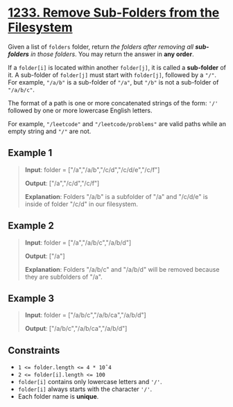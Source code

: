 # [1233. Remove Sub-Folders from the Filesystem](https://leetcode.com/problems/remove-sub-folders-from-the-filesystem)

Given a list of `folders` folder, return *the folders after removing all **sub-folders** in those folders*. You may return the answer in **any order**.

If a `folder[i]` is located within another `folder[j]`, it is called a **sub-folder** of it. A sub-folder of `folder[j]` must start with `folder[j]`, followed by a `"/"`. For example, `"/a/b"` is a sub-folder of `"/a"`, but `"/b"` is not a sub-folder of `"/a/b/c"`.

The format of a path is one or more concatenated strings of the form: `'/'` followed by one or more lowercase English letters.

For example, `"/leetcode"` and `"/leetcode/problems"` are valid paths while an empty string and `"/"` are not.
 

## Example 1

> **Input**: folder = ["/a","/a/b","/c/d","/c/d/e","/c/f"]
>
> **Output**: ["/a","/c/d","/c/f"]
> 
> **Explanation**: Folders "/a/b" is a subfolder of "/a" and "/c/d/e" is inside of folder "/c/d" in our filesystem.

## Example 2

> **Input**: folder = ["/a","/a/b/c","/a/b/d"]
>
> **Output**: ["/a"]
>
> **Explanation**: Folders "/a/b/c" and "/a/b/d" will be removed because they are subfolders of "/a".

## Example 3

> **Input**: folder = ["/a/b/c","/a/b/ca","/a/b/d"]
>
> **Output**: ["/a/b/c","/a/b/ca","/a/b/d"]

## Constraints

- `1 <= folder.length <= 4 * 10ˆ4`
- `2 <= folder[i].length <= 100`
- `folder[i]` contains only lowercase letters and `'/'`.
- `folder[i]` always starts with the character `'/'`.
- Each folder name is **unique**.